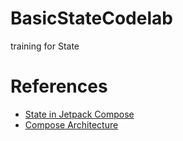 # BasicStateCodelab

training for State

# References

- [State in Jetpack Compose](https://developer.android.com/codelabs/jetpack-compose-state?index=..%2F..index)
- [Compose Architecture](https://developer.android.com/jetpack/compose/architecture#udf-compose)

